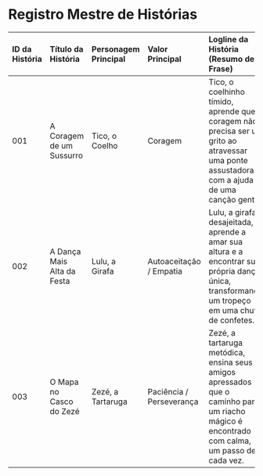 # Registro Mestre de Histórias

| ID da História | Título da História         | Personagem Principal | Valor Principal          | Logline da História (Resumo de 1 Frase)                                                                                                         |
| :------------- | :------------------------- | :------------------- | :----------------------- | :---------------------------------------------------------------------------------------------------------------------------------------------- |
| 001            | A Coragem de um Sussurro   | Tico, o Coelho       | Coragem                  | Tico, o coelhinho tímido, aprende que a coragem não precisa ser um grito ao atravessar uma ponte assustadora com a ajuda de uma canção gentil.  |
| 002            | A Dança Mais Alta da Festa | Lulu, a Girafa       | Autoaceitação / Empatia  | Lulu, a girafa desajeitada, aprende a amar sua altura e a encontrar sua própria dança única, transformando um tropeço em uma chuva de confetes. |
| 003            | O Mapa no Casco do Zezé    | Zezé, a Tartaruga    | Paciência / Perseverança | Zezé, a tartaruga metódica, ensina seus amigos apressados que o caminho para um riacho mágico é encontrado com calma, um passo de cada vez.     |